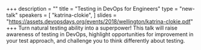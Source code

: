 +++
description = ""
title = "Testing in DevOps for Engineers"
type = "new-talk"
speakers = [
        "katrina-clokie",
]
slides = "https://assets.devopsdays.org/events/2018/wellington/katrina-clokie.pdf"
+++
Turn natural testing ability into a superpower! This talk will raise awareness of testing in DevOps, highlight opportunities for improvement in your test approach, and challenge you to think differently about testing.